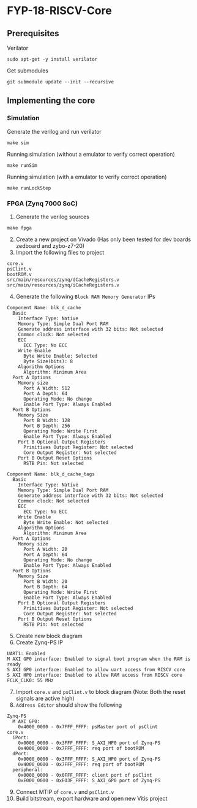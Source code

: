 # FYP-18-RISCV-Core
## Prerequisites
Verilator
```
sudo apt-get -y install verilator
```
Get submodules
```
git submodule update --init --recursive
```
## Implementing the core
### Simulation
Generate the verilog and run verilator
```
make sim
```
Running simulation (without a emulator to verify correct operation)
```
make runSim
```
Running simulation (with a emulator to verify correct operation)
```
make runLockStep 
```
### FPGA (Zynq 7000 SoC)
1. Generate the verilog sources
  ```
  make fpga
  ```
2. Create a new project on Vivado (Has only been tested for dev boards zedboard and zybo-z7-20)
3. Import the following files to project
  ```
  core.v
  psClint.v
  bootROM.v
  src/main/resources/zynq/dCacheRegisters.v
  src/main/resources/zynq/iCacheRegisters.v
  ```
4. Generate the following ```Block RAM Memory Generator``` IPs
  ```
  Component Name: blk_d_cache
    Basic
      Interface Type: Native 
      Memory Type: Simple Dual Port RAM
      Generate address interface with 32 bits: Not selected
      Common clock: Not selected
      ECC
        ECC Type: No ECC
      Write Enable
        Byte Write Enable: Selected
        Byte Size(bits): 8
      Algorithm Options
        Algorithm: Minimum Area
    Port A Options
      Memory size
        Port A Width: 512
        Port A Depth: 64
        Operating Mode: No change
        Enable Port Type: Always Enabled
    Port B Options
      Memory Size
        Port B Width: 128
        Port B Depth: 256
        Operating Mode: Write First
        Enable Port Type: Always Enabled
      Port B Optional Output Registers
        Primitives Output Register: Not selected
        Core Output Register: Not selected
      Port B Output Reset Options
        RSTB Pin: Not selected

  Component Name: blk_d_cache_tags
    Basic
      Interface Type: Native 
      Memory Type: Simple Dual Port RAM
      Generate address interface with 32 bits: Not selected
      Common clock: Not selected
      ECC
        ECC Type: No ECC
      Write Enable
        Byte Write Enable: Not selected
      Algorithm Options
        Algorithm: Minimum Area
    Port A Options
      Memory size
        Port A Width: 20
        Port A Depth: 64
        Operating Mode: No change
        Enable Port Type: Always Enabled
    Port B Options
      Memory Size
        Port B Width: 20
        Port B Depth: 64
        Operating Mode: Write First
        Enable Port Type: Always Enabled
      Port B Optional Output Registers
        Primitives Output Register: Not selected
        Core Output Register: Not selected
      Port B Output Reset Options
        RSTB Pin: Not selected
  ```
5. Create new block diagram
6. Create Zynq-PS IP
  ```
  UART1: Enabled
  M AXI GP0 interface: Enabled to signal boot program when the RAM is ready
  S AXI GP0 interface: Enabled to allow uart access from RISCV core
  S AXI HP0 interface: Enabled to allow RAM access from RISCV core
  FCLK_CLK0: 55 MHz
  ```
7. Import ```core.v``` and ```psClint.v``` to block diagram (Note: Both the reset signals are active high)
8. ```Address Editor``` should show the following
  ```
  Zynq-PS
    M AXI GP0:
      0x4000_0000 - 0x7FFF_FFFF: psMaster port of psClint
  core.v
    iPort:
      0x0000_0000 - 0x3FFF_FFFF: S_AXI_HP0 port of Zynq-PS
      0x4000_0000 - 0x7FFF_FFFF: req port of bootROM
    dPort:
      0x0000_0000 - 0x3FFF_FFFF: S_AXI_HP0 port of Zynq-PS
      0x4000_0000 - 0x7FFF_FFFF: req port of bootROM
    peripheral:
      0x0000_0000 - 0x0FFF_FFFF: client port of psClint
      0xE000_0000 - 0xEO3F_FFFF: S_AXI_GP0 port of Zynq-PS
  ```
9. Connect MTIP of ```core.v``` and ```psClint.v```
10. Build bitstream, export hardware and open new Vitis project